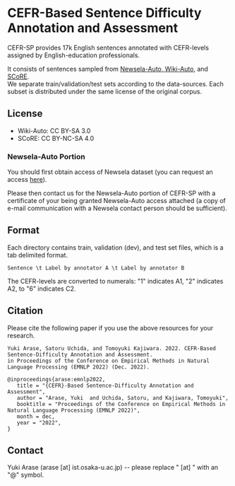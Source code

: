 # CEFR-Based Sentence Difficulty Annotation and Assessment

CEFR-SP provides 17k English sentences annotated with CEFR-levels assigned by English-education professionals.

It consists of sentences sampled from [Newsela-Auto, Wiki-Auto](https://github.com/chaojiang06/wiki-auto), and [SCoRE](https://www.score-corpus.org/en/).  
We separate train/validation/test sets according to the data-sources. 
Each subset is distributed under the same license of the original corpus.  

## License
* Wiki-Auto: CC BY-SA 3.0
* SCoRE: CC BY-NC-SA 4.0 

### Newsela-Auto Portion
You should first obtain access of Newsela dataset (you can request an access [here](https://newsela.com/data/)). 

Please then contact us for the Newsela-Auto portion of CEFR-SP with a certificate of your being granted Newsela-Auto access attached (a copy of e-mail communication with a Newsela contact person should be sufficient).

## Format
Each directory contains train, validation (dev), and test set files, which is a tab delimited format.

```
Sentence \t Label by annotator A \t Label by annotator B
```

The CEFR-levels are converted to numerals: "1" indicates A1, "2" indicates A2, to "6" indicates C2. 

## Citation
Please cite the following paper if you use the above resources for your research.
 ```
 Yuki Arase, Satoru Uchida, and Tomoyuki Kajiwara. 2022. CEFR-Based Sentence-Difficulty Annotation and Assessment. 
 in Proceedings of the Conference on Empirical Methods in Natural Language Processing (EMNLP 2022) (Dec. 2022).
 
@inproceedings{arase:emnlp2022,
    title = "{CEFR}-Based Sentence-Difficulty Annotation and Assessment",
    author = "Arase, Yuki  and Uchida, Satoru, and Kajiwara, Tomoyuki",
    booktitle = "Proceedings of the Conference on Empirical Methods in Natural Language Processing (EMNLP 2022)",
    month = dec,
    year = "2022",
}
 ```

## Contact
Yuki Arase (arase [at] ist.osaka-u.ac.jp) 
-- please replace " [at] " with an "@" symbol.



